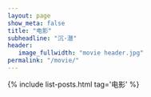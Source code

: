 ```yaml
---
layout: page
show_meta: false
title: "电影"
subheadline: "沉·潜"
header:
   image_fullwidth: "movie header.jpg"
permalink: "/movie/"
---
```

{% include list-posts.html tag='电影' %}
